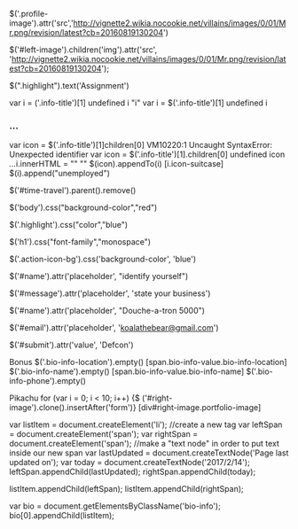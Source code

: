 <!-- 1) Select the element that contains the profile image (hint: look for the class). Change the src attribute so it points to a picture of your choosing instead (hint: use attr()). -->

$('.profile-image').attr('src','http://vignette2.wikia.nocookie.net/villains/images/0/01/Mr.png/revision/latest?cb=20160819130204')

$('#left-image').children('img').attr('src', 'http://vignette2.wikia.nocookie.net/villains/images/0/01/Mr.png/revision/latest?cb=20160819130204');

<!-- 2 Select the heading that says "Panda the Bear" and change it to your own name. (hint: use text()) -->

$(".highlight").text('Assignment')

<!-- 3 Select the heading that says "Employment" and change it to something else. (hint: use a descendant selector) -->

var i = ('.info-title')[1]
undefined
i
"i"
var i = $('.info-title')[1]
undefined
i
<h3 class=​"info-title">​…​</h3>​
var icon = $('.info-title')[1]children[0]
VM10220:1 Uncaught SyntaxError: Unexpected identifier
var icon = $('.info-title')[1].children[0]
undefined
icon
<i class=​"icon-suitcase">​…​</i>​
i.innerHTML = ""
""
$(icon).appendTo(i)
[i.icon-suitcase]
$(i).append("unemployed")

<!-- 4 Panda the Bear is lying about their skills! Take the "time travel" skill off the page to satisfy your personal sense of justice. Use your googling and docs-skimming skillz to find a jQuery function that will allow you to remove elements from the DOM. (hint: there are multiple ways of doing this, but the parent() function might be useful when it comes to selecting the right element) -->

$('#time-travel').parent().remove()

<!-- 5) Change the colour of the body. (hint: use css()) -->


$('body').css("background-color","red")

<!-- 6) Change the colour used by the highlight class. -->


$('.highlight').css("color","blue")


<!-- 7) Change the font family of the h1 to 'monospace'. -->

$('h1').css("font-family","monospace")

<!-- 8) Find a way to select the round icons in the sidebar and then change their colour. -->

$('.action-icon-bg').css('background-color', 'blue')

<!-- 9) Scroll down to the contact form. Change the placeholder attribute of the name field to "identify yourself". -->

$('#name').attr('placeholder', "identify yourself")

<!-- 10) Change the placeholder attribute of the message field to "state your business". -->
$('#message').attr('placeholder', 'state your business')

<!-- 11) Give the name field a "value" attribute of "your nemesis". -->
$('#name').attr('placeholder', "Douche-a-tron 5000")

<!-- 12) Change the value attribute of the email field to "koalathebear@gmail.com". -->
$('#email').attr('placeholder', 'koalathebear@gmail.com')

<!-- 13) Change the value of the submit button on the contact form to "En garde!". -->
$('#submit').attr('value', 'Defcon')

Bonus
$('.bio-info-location').empty()
[span.bio-info-value.bio-info-location]
$('.bio-info-name').empty()
[span.bio-info-value.bio-info-name]
$('.bio-info-phone').empty()

Pikachu
for (var i = 0; i < 10; i++) {$ ('#right-image').clone().insertAfter('form')}
[div#right-image.portfolio-image]


var listItem = document.createElement('li'); //create a new tag var leftSpan = document.createElement('span'); var rightSpan = document.createElement('span'); //make a "text node" in order to put text inside our new span var lastUpdated = document.createTextNode('Page last updated on'); var today = document.createTextNode('2017/2/14');
leftSpan.appendChild(lastUpdated); rightSpan.appendChild(today);

listItem.appendChild(leftSpan); listItem.appendChild(rightSpan);

var bio = document.getElementsByClassName('bio-info'); bio[0].appendChild(listItem);
